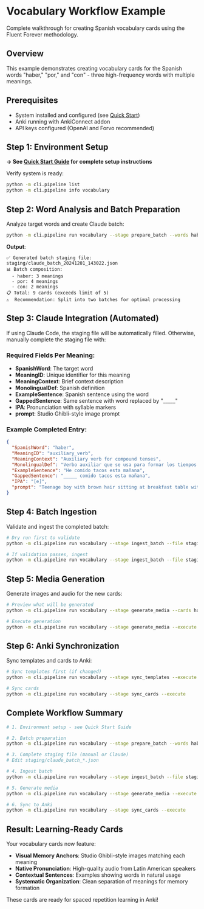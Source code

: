 # Vocabulary Workflow Example

Complete walkthrough for creating Spanish vocabulary cards using the Fluent Forever methodology.

## Overview

This example demonstrates creating vocabulary cards for the Spanish words "haber," "por," and "con" - three high-frequency words with multiple meanings.

## Prerequisites

- System installed and configured (see [Quick Start](../quick_start.md))
- Anki running with AnkiConnect addon
- API keys configured (OpenAI and Forvo recommended)

## Step 1: Environment Setup

**→ See [Quick Start Guide](../quick_start.md) for complete setup instructions**

Verify system is ready:
```bash
python -m cli.pipeline list
python -m cli.pipeline info vocabulary
```

## Step 2: Word Analysis and Batch Preparation

Analyze target words and create Claude batch:
```bash
python -m cli.pipeline run vocabulary --stage prepare_batch --words haber,por,con
```

**Output**:
```
✅ Generated batch staging file: staging/claude_batch_20241201_143022.json
📊 Batch composition:
  - haber: 3 meanings
  - por: 4 meanings  
  - con: 2 meanings
📋 Total: 9 cards (exceeds limit of 5)
⚠️  Recommendation: Split into two batches for optimal processing
```

## Step 3: Claude Integration (Automated)

If using Claude Code, the staging file will be automatically filled. Otherwise, manually complete the staging file with:

### Required Fields Per Meaning:
- **SpanishWord**: The target word
- **MeaningID**: Unique identifier for this meaning
- **MeaningContext**: Brief context description
- **MonolingualDef**: Spanish definition
- **ExampleSentence**: Spanish sentence using the word
- **GappedSentence**: Same sentence with word replaced by "_____"
- **IPA**: Pronunciation with syllable markers
- **prompt**: Studio Ghibli-style image prompt

### Example Completed Entry:
```json
{
  "SpanishWord": "haber",
  "MeaningID": "auxiliary_verb",
  "MeaningContext": "Auxiliary verb for compound tenses",
  "MonolingualDef": "Verbo auxiliar que se usa para formar los tiempos compuestos",
  "ExampleSentence": "He comido tacos esta mañana",
  "GappedSentence": "_____ comido tacos esta mañana",
  "IPA": "[e]",
  "prompt": "Teenage boy with brown hair sitting at breakfast table with empty plate and satisfied expression after finishing tacos, warm morning sunlight through kitchen window"
}
```

## Step 4: Batch Ingestion

Validate and ingest the completed batch:
```bash
# Dry run first to validate
python -m cli.pipeline run vocabulary --stage ingest_batch --file staging/claude_batch_20241201_143022.json --dry-run

# If validation passes, ingest
python -m cli.pipeline run vocabulary --stage ingest_batch --file staging/claude_batch_20241201_143022.json
```

## Step 5: Media Generation

Generate images and audio for the new cards:
```bash
# Preview what will be generated
python -m cli.pipeline run vocabulary --stage generate_media --cards haber_auxiliary_verb,por_through_via

# Execute generation
python -m cli.pipeline run vocabulary --stage generate_media --execute
```

## Step 6: Anki Synchronization

Sync templates and cards to Anki:
```bash
# Sync templates first (if changed)
python -m cli.pipeline run vocabulary --stage sync_templates --execute

# Sync cards
python -m cli.pipeline run vocabulary --stage sync_cards --execute
```

## Complete Workflow Summary

```bash
# 1. Environment setup - see Quick Start Guide

# 2. Batch preparation
python -m cli.pipeline run vocabulary --stage prepare_batch --words haber,por,con

# 3. Complete staging file (manual or Claude)
# Edit staging/claude_batch_*.json

# 4. Ingest batch
python -m cli.pipeline run vocabulary --stage ingest_batch --file staging/claude_batch_*.json

# 5. Generate media
python -m cli.pipeline run vocabulary --stage generate_media --execute

# 6. Sync to Anki
python -m cli.pipeline run vocabulary --stage sync_cards --execute
```

## Result: Learning-Ready Cards

Your vocabulary cards now feature:
- **Visual Memory Anchors**: Studio Ghibli-style images matching each meaning
- **Native Pronunciation**: High-quality audio from Latin American speakers
- **Contextual Sentences**: Examples showing words in natural usage
- **Systematic Organization**: Clean separation of meanings for memory formation

These cards are ready for spaced repetition learning in Anki!